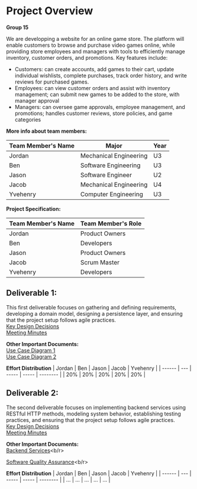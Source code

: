 # Project Overview
**Group 15**

We are developping a website for an online game store. The platform will enable customers to browse and purchase video games online, while providing store employees and managers with tools to efficiently manage inventory, customer orders, and promotions. Key features include:

- Customers: can create accounts, add games to their cart, update individual wishlists, complete purchases, track order history, and write reviews for purchased games.
- Employees: can view customer orders and assist with inventory management; can submit new games to be added to the store, with manager approval
- Managers: can oversee game approvals, employee management, and promotions; handles customer reviews, store policies, and game categories


**More info about team members:** 

| Team Member's Name | Major                    | Year        |
| ------------------ | ------------------------ | ------------|
| Jordan             | Mechanical Engineering   | U3          |
| Ben                | Software Engineering     | U3          |
| Jason              | Software Engineer        | U2          |
| Jacob              | Mechanical Engineering   | U4          |
| Yvehenry           | Computer Engineering     | U3          |


**Project Specification:**

| Team Member's Name | Team Member's Role |  
| ------------------ | ------------------ | 
| Jordan             | Product Owners     |      
| Ben                | Developers         | 
| Jason              | Product Owners     |  
| Jacob              | Scrum Master       | 
| Yvehenry           | Developers         |    
 
## Deliverable 1:
This first deliverable focuses on gathering and defining requirements, developing a domain model, designing a persistence layer, and ensuring that the project setup follows agile practices.<br/> 
[Key Design Decisions](https://github.com/McGill-ECSE321-Fall2024/project-group-15/wiki/Class-Diagram-&-Design-Decision-Rationale)<br/>
[Meeting Minutes](https://github.com/McGill-ECSE321-Fall2024/project-group-15/wiki/Project-Meeting-Minutes)<br/>

**Other Important Documents:**<br/>
[Use Case Diagram 1](https://github.com/McGill-ECSE321-Fall2024/project-group-15/wiki/Accounts-Use-Case-Diagram)<br/>
[Use Case Diagram 2](https://github.com/McGill-ECSE321-Fall2024/project-group-15/wiki/Purchasing-Menu-Use-Case-Diagram)<br/>

**Effort Distribution**
| Jordan | Ben | Jason | Jacob | Yvehenry |
| ------ | --- | ----- | ----- | -------- |
|   20%  | 20% |  20%  |  20%  |    20%   |  

## Deliverable 2:
The second deliverable focuses on implementing backend services using RESTful HTTP methods, modeling system behavior, establishing testing practices, and ensuring that the project setup follows agile practices.<br/> 
[Key Design Decisions](https://github.com/McGill-ECSE321-Fall2024/project-group-15/wiki/Class-Diagram-&-Design-Decision-Rationale)<br/>
[Meeting Minutes](https://github.com/McGill-ECSE321-Fall2024/project-group-15/wiki/Project-Meeting-Minutes)<br/>

**Other Important Documents:**<br/>
[Backend Services](https://github.com/McGill-ECSE321-Fall2024/project-group-15/wiki/Backend-Services)<b/r>

[Software Quality Assurance]()<b/r>

**Effort Distribution**
| Jordan | Ben | Jason | Jacob | Yvehenry |
| ------ | --- | ----- | ----- | -------- |
|  ...   | ... |  ...  |  ...  |    ...   |  



